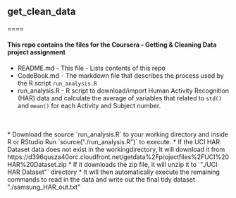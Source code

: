 ## get_clean_data
====

#### This repo contains the files for the Coursera - Getting & Cleaning Data project assignment

* README.md   -  This file - Lists contents of this repo
* CodeBook.md - The markdown file that describes the process used by the R script `run_analysis.R`
* run_analysis.R - R script to download/import Human Activity Recognition (HAR) data and calculate the average of variables that related to `std()` and `mean()` for each Activity and Subject number.   

<br>
<br>
* Download the source `run_analysis.R` to your working directory and inside R or RStudio Run  `source("./run_analysis.R")`  to execute.  
* If the UCI HAR Dataset data does not exist in the workingdirectory, It will download it from https://d396qusza40orc.cloudfront.net/getdata%2Fprojectfiles%2FUCI%20HAR%20Dataset.zip
* If it downloads the zip file, it will unzip it to `"./UCI HAR Dataset"` directory
* It will then automatically execute the remaining commands to read in the data and write out the final tidy dataset "./samsung_HAR_out.txt"


 



